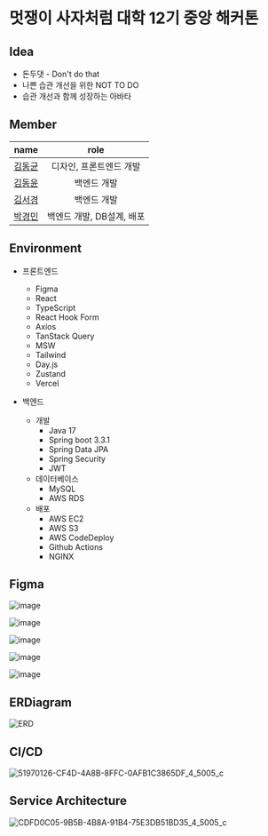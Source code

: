 # 멋쟁이 사자처럼 대학 12기 중앙 해커톤

## Idea

- 돈두댓 - Don't do that
- 나쁜 습관 개선을 위한 NOT TO DO 
- 습관 개선과 함께 성장하는 아바타

## Member

|                    name                    |           role            |
| :----------------------------------------: | :-----------------------: |
| [김동균](https://github.com/KimDongGyun23) |  디자인, 프론트엔드 개발  |
|  [김동윤](https://github.com/yoonie1219)   |        백엔드 개발        |
|   [김서경](https://github.com/malangkim)   |        백엔드 개발        |
|  [박경민](https://github.com/Kyoung-M1N)   | 백엔드 개발, DB설계, 배포 |

## Environment
- 프론트엔드
  - Figma
  - React
  - TypeScript
  - React Hook Form
  - Axios
  - TanStack Query
  - MSW
  - Tailwind
  - Day.js
  - Zustand
  - Vercel

- 백엔드
  - 개발
    - Java 17
    - Spring boot 3.3.1
    - Spring Data JPA
    - Spring Security
    - JWT
  - 데이터베이스
    - MySQL
    - AWS RDS
  - 배포
    - AWS EC2
    - AWS S3
    - AWS CodeDeploy
    - Github Actions
    - NGINX

## Figma

![image](https://github.com/user-attachments/assets/d869e318-48c7-43b3-8f22-69e8f42b5489)

![image](https://github.com/user-attachments/assets/5a577b77-88aa-4e92-99d7-8ae3bdb301e1)

![image](https://github.com/user-attachments/assets/193867fb-80cc-4b3b-acab-29c4f7789527)

![image](https://github.com/user-attachments/assets/27248560-dc4f-4ec3-9abd-56a84eb0d4cf)

![image](https://github.com/user-attachments/assets/d69f417f-bf2c-47a5-953a-001eeac6d326)


## ERDiagram

![ERD](https://github.com/user-attachments/assets/78c029d2-8982-48ac-be36-ea63647b30cb)


## CI/CD

![51970126-CF4D-4A8B-8FFC-0AFB1C3865DF_4_5005_c](https://github.com/user-attachments/assets/b7c6779c-d40e-4d22-836f-f4ec723dfe81)


## Service Architecture

![CDFD0C05-9B5B-4B8A-91B4-75E3DB51BD35_4_5005_c](https://github.com/user-attachments/assets/e430be2a-d382-4070-823c-2d6cac89724f)
